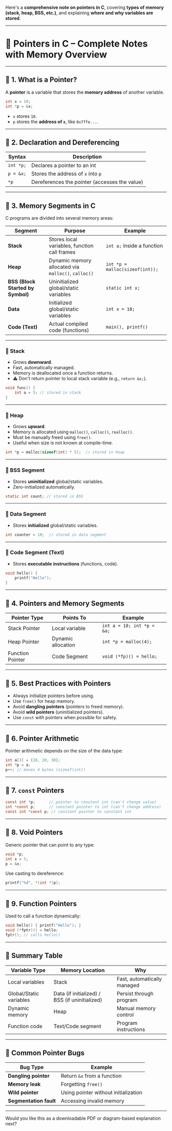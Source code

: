 Here's a **comprehensive note on pointers in C**, covering **types of memory (stack, heap, BSS, etc.)**, and explaining **where and why variables are stored**.

---

# 📌 Pointers in C – Complete Notes with Memory Overview

---

## 🔷 1. What is a Pointer?

A **pointer** is a variable that stores the **memory address** of another variable.

```c
int x = 10;
int *p = &x;
```

* `x` stores `10`.
* `p` stores the **address of `x`**, like `0x7ffe...`.

---

## 🔷 2. Declaration and Dereferencing

| Syntax    | Description                                   |
| --------- | --------------------------------------------- |
| `int *p;` | Declares a pointer to an int                  |
| `p = &x;` | Stores the address of `x` into `p`            |
| `*p`      | Dereferences the pointer (accesses the value) |

---

## 🔷 3. Memory Segments in C

C programs are divided into several memory areas:

| Segment                           | Purpose                                             | Example                         |
| --------------------------------- | --------------------------------------------------- | ------------------------------- |
| **Stack**                         | Stores local variables, function call frames        | `int a;` inside a function      |
| **Heap**                          | Dynamic memory allocated via `malloc()`, `calloc()` | `int *p = malloc(sizeof(int));` |
| **BSS (Block Started by Symbol)** | Uninitialized global/static variables               | `static int x;`                 |
| **Data**                          | Initialized global/static variables                 | `int x = 10;`                   |
| **Code (Text)**                   | Actual compiled code (functions)                    | `main(), printf()`              |

---

### 🔹 Stack

* Grows **downward**.
* Fast, automatically managed.
* Memory is deallocated once a function returns.
* ⚠️ Don't return pointer to local stack variable (e.g., `return &x;`).

```c
void func() {
    int a = 5; // stored in stack
}
```

---

### 🔹 Heap

* Grows **upward**.
* Memory is allocated using `malloc()`, `calloc()`, `realloc()`.
* Must be manually freed using `free()`.
* Useful when size is not known at compile-time.

```c
int *p = malloc(sizeof(int) * 5);  // stored in heap
```

---

### 🔹 BSS Segment

* Stores **uninitialized** global/static variables.
* Zero-initialized automatically.

```c
static int count; // stored in BSS
```

---

### 🔹 Data Segment

* Stores **initialized** global/static variables.

```c
int counter = 10;  // stored in data segment
```

---

### 🔹 Code Segment (Text)

* Stores **executable instructions** (functions, code).

```c
void hello() {
    printf("Hello");
}
```

---

## 🔷 4. Pointers and Memory Segments

| Pointer Type     | Points To          | Example                    |
| ---------------- | ------------------ | -------------------------- |
| Stack Pointer    | Local variable     | `int a = 10; int *p = &a;` |
| Heap Pointer     | Dynamic allocation | `int *p = malloc(4);`      |
| Function Pointer | Code Segment       | `void (*fp)() = hello;`    |

---

## 🔷 5. Best Practices with Pointers

* Always initialize pointers before using.
* Use `free()` for heap memory.
* Avoid **dangling pointers** (pointers to freed memory).
* Avoid **wild pointers** (uninitialized pointers).
* Use `const` with pointers when possible for safety.

---

## 🔷 6. Pointer Arithmetic

Pointer arithmetic depends on the size of the data type:

```c
int a[3] = {10, 20, 30};
int *p = a;
p++; // moves 4 bytes (sizeof(int))
```

---

## 🔷 7. `const` Pointers

```c
const int *p;      // pointer to constant int (can't change value)
int *const p;      // constant pointer to int (can't change address)
const int *const p; // constant pointer to constant int
```

---

## 🔷 8. Void Pointers

Generic pointer that can point to any type:

```c
void *p;
int x = 5;
p = &x;
```

Use casting to dereference:

```c
printf("%d", *(int *)p);
```

---

## 🔷 9. Function Pointers

Used to call a function dynamically:

```c
void hello() { printf("Hello"); }
void (*fptr)() = hello;
fptr(); // calls hello()
```

---

## 🧠 Summary Table

| Variable Type           | Memory Location                                | Why                         |
| ----------------------- | ---------------------------------------------- | --------------------------- |
| Local variables         | Stack                                          | Fast, automatically managed |
| Global/Static variables | Data (if initialized) / BSS (if uninitialized) | Persist through program     |
| Dynamic memory          | Heap                                           | Manual memory control       |
| Function code           | Text/Code segment                              | Program instructions        |

---

## 🔐 Common Pointer Bugs

| Bug Type               | Example                              |
| ---------------------- | ------------------------------------ |
| **Dangling pointer**   | Return `&x` from a function          |
| **Memory leak**        | Forgetting `free()`                  |
| **Wild pointer**       | Using pointer without initialization |
| **Segmentation fault** | Accessing invalid memory             |

---

Would you like this as a downloadable PDF or diagram-based explanation next?
